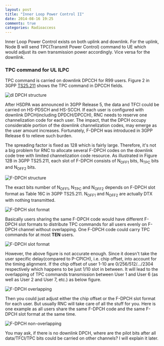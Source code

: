 ```yaml
---
layout: post
title: "Inner Loop Power Control II"
date: 2014-08-16 19:25
comments: true
categories: Radioaccess
---
```


Inner Loop Power Control exists on both uplink and downlink. For the uplink, Node B will send TPC(Transmit Power Control) command to UE which would adjust its own transmission power accordingly. Vice versa for the downlink.

<!--more--> 

### TPC command for UL ILPC

TPC command is carried on downlink DPCCH for R99 users. Figure 2 in 3GPP [TS25.211](http://www.3gpp.org/DynaReport/25211.htm) shows the TPC command in DPCCH fields.

![dl DPCH structure](https://dl.dropboxusercontent.com/u/6459697/blogimage/20140816_dl_dpcch_frame_structure.png)

After HSDPA was announced in 3GPP Release 5, the data and TFCI could be carried on HS-PDSCH and HS-SCCH. If each user is configured with downlink DPCH(including DPDCH/DPCCH), RNC needs to reserve one channelization code for each user. The impact, that the DPCH occupy considerable portion of the downlink channelization codes, may emerge as the user amount increases. Fortunately, F-DPCH was introduced in 3GPP Release 6 to relieve such burden. 

The spreading factor is fixed as 128 which is fairly large. Therefore, it's not a big problem for RNC to allocate several F-DPCH codes on the downlink code tree with limited channelization code resource. As illustrated in Figure 12B in 3GPP TS25.211, each slot of F-DPCH consists of N<sub>OFF1</sub> bits, N<sub>TPC</sub> bits and N<sub>OFF2</sub> bits. 

![F-DPCH structure](https://dl.dropboxusercontent.com/u/6459697/blogimage/20140816_fdpch_structure.png)

The exact bits number of N<sub>OFF1</sub>, N<sub>TPC</sub> and N<sub>OFF2</sub> depends on F-DPCH slot format as Table 16C in 3GPP TS25.211. N<sub>OFF1</sub> and N<sub>OFF2</sub> are actually DTX with nothing transmitted.

![F-DPCH slot format](https://dl.dropboxusercontent.com/u/6459697/blogimage/20140816_f-dpch_slot_format.png)

Basically users sharing the same F-DPCH code would have different F-DPCH slot formats to distribute TPC commands for all users evenly on F-DPCH channel without overlapping. One F-DPCH code could carry TPC commands for at most **TEN** users.

![F-DPCH slot format](https://dl.dropboxusercontent.com/u/6459697/blogimage/20140816_f-dpch_ten_users.png)

However, the above figure is not accurate enough. Since it doesn't take the user specific delay(compared to P-CPICH), i.e. chip offset, into account for the timing alignment. If the chip offset of user 1-10 are 0/256/512/.../2304 respectively which happens to be just 1/10 slot in between. It will lead to the overlapping of TPC commands transmission between User 1 and User 6 (as well as User 2 and User 7, etc.) as below figure.

![F-DPCH overlapping](https://dl.dropboxusercontent.com/u/6459697/blogimage/20140816_f-dpch_ten_users_chipoffset_overlapping.png)

Then you could just adjust either the chip offset or the F-DPCH slot format for each user. But usually RNC will take care of all the stuff for you. Here is one example as all users share the same F-DPCH code and the same F-DPCH slot format at the same time.

![F-DPCH non-overlapping](https://dl.dropboxusercontent.com/u/6459697/blogimage/20140816_f-dpch_ten_users_chipoffset_non_overlapping.png)

You may ask, if there is no downlink DPCH, where are the pilot bits after all data/TFCI/TPC bits could be carried on other channels? I will explain it later.
